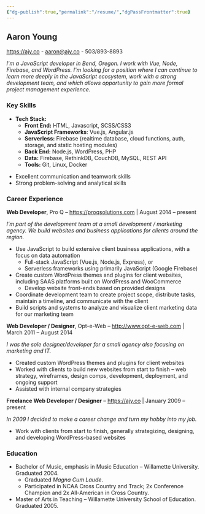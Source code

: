 ```yaml
---
{"dg-publish":true,"permalink":"/resume/","dgPassFrontmatter":true}
---
```



## Aaron Young

https://ajy.co - aaron@ajy.co - 503/893-8893

*I'm a JavaScript developer in Bend, Oregon. I work with Vue, Node, Firebase, and WordPress. I'm looking for a position where I can continue to learn more deeply in the JavaScript ecosystem, work with a strong development team, and which allows opportunity to gain more formal project management experience.*

### Key Skills

* **Tech Stack:**
	- **Front End:** HTML, Javascript, SCSS/CSS3
	- **JavaScript Frameworks**: Vue.js, Angular.js
	- **Serverless:** Firebase (realtime database, cloud functions, auth, storage, and static hosting modules)
	- **Back End:** Node.js, WordPress, PHP
	- **Data:** Firebase, RethinkDB, CouchDB, MySQL, REST API
	- **Tools:** Git, Linux, Docker
- Excellent communication and teamwork skills
- Strong problem-solving and analytical skills

### Career Experience

**Web Developer**, Pro Q – https://proqsolutions.com | August 2014 – present

_I’m part of the development team at a small development / marketing agency. We build websites and business applications for clients around the region._

- Use JavaScript to build extensive client business applications, with a focus on data automation
	- Full-stack JavaScript (Vue.js, Node.js, Express), or
	- Serverless frameworks using primarily JavaScript (Google Firebase)
- Create custom WordPress themes and plugins for client websites, including SAAS platforms built on WordPress and WooCommerce
	- Develop website front-ends based on provided designs
- Coordinate development team to create project scope, distribute tasks, maintain a timeline, and communicate with the client
- Build scripts and systems to analyze and visualize client marketing data for our marketing team

**Web Developer / Designer**, Opt-e-Web – http://www.opt-e-web.com | March 2011 – August 2014

_I was the sole designer/developer for a small agency also focusing on marketing and IT._

- Created custom WordPress themes and plugins for client websites
- Worked with clients to build new websites from start to finish – web strategy, wireframes, design comps, development, deployment, and ongoing support
- Assisted with internal company strategies

**Freelance Web Developer / Designer** – https://ajy.co | January 2009 – present

_In 2009 I decided to make a career change and turn my hobby into my job._

- Work with clients from start to finish, generally strategizing, designing, and developing WordPress-based websites

### Education

- Bachelor of Music, emphasis in Music Education – Willamette University. Graduated 2004.
	- Graduated _Magna Cum Laude_.
	- Participated in NCAA Cross Country and Track; 2x Conference Champion and 2x All-American in Cross Country.
- Master of Arts in Teaching – Willamette University School of Education. Graduated 2005.